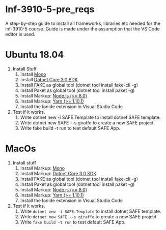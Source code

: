 # Inf-3910-5-pre_reqs

A step-by-step guide to install all frameworks, libraries etc needed for the inf-3910-5 course.
Guide is made under the assumption that the VS Code editor is used.

# Ubuntu 18.04
1. Install Stuff
    1. Install  [Mono](https://www.mono-project.com/download/stable/) 
    2. Install  [Dotnet Core 3.0 SDK](https://dotnet.microsoft.com/download)
    3. Install FAKE as global tool (dotnet tool install fake-cli -g)
    4. Install Paket as global tool (dotnet tool install paket -g)
    5. Install Markup: [Node.js (>= 8.0)](https://github.com/nodesource/distributions/blob/master/README.md)
    6. Install Markup: [Yarn (>= 1.10.1)](https://yarnpkg.com/lang/en/docs/install/#debian-stable) 
    7. Install the Ionide extension in Visual Studio Code
2. Test if it works.
    1. Write dotnet new -i SAFE.Template to install dotnet SAFE template.
    2. Write dotnet new SAFE --s giraffe to create a new SAFE project.
    3. Write fake build -t run to test default SAFE App.


# MacOs
1. Install stuff
    1. Install Markup: [Mono](https://www.mono-project.com/download/stable/) 
    2. Install Markup: [Dotnet Core 3.0 SDK](https://dotnet.microsoft.com/download)
    3. Install FAKE as global tool (dotnet tool install fake-cli -g)
    4. Install Paket as global tool (dotnet tool install paket -g)
    5. Install Markup: [Node.js (>= 8.0)](https://github.com/nodesource/distributions/blob/master/README.md)
    6. Install Markup: [Yarn (>= 1.10.1)](https://yarnpkg.com/lang/en/docs/install/#debian-stable) 
    7. Install the Ionide extension in Visual Studio Code
2. Test if it works.
    1. Write `dotnet new -i SAFE.Template` to install dotnet SAFE template.
    2. Write `dotnet new SAFE --s giraffe` to create a new SAFE project.
    3. Write `fake build -t run` to test default SAFE App.


